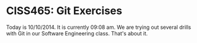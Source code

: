 CISS465: Git Exercises
======================

Today is 10/10/2014. It is currently 09:08 am. We are trying out several drills with Git in our Software Engineering class. That's about it.
